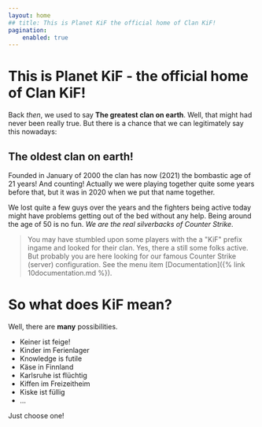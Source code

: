 ```yaml
---
layout: home
## title: This is Planet KiF the official home of Clan KiF!
pagination:
    enabled: true
---
```

<h1>This is Planet KiF - the official home of Clan KiF!</h1>

Back _then_, we used to say **The greatest clan on earth**. Well, that might had never been really true. But there is a chance that we can legitimately say this nowadays:

## The oldest clan on earth!

Founded in January of 2000 the clan has now (2021) the bombastic age of 21 years! And counting! Actually we were playing together quite some years before that, but it was in 2020 when we put that name together.

We lost quite a few guys over the years and the fighters being active today might have problems getting out of the bed without any help. Being around the age of 50 is no fun. _We are the real silverbacks of Counter Strike_.

>You may have stumbled upon some players with the a "KiF" prefix ingame and looked for their clan. Yes, there a still some folks active. But probably you are here looking for our famous Counter Strike (server) configuration. See the menu item [Documentation]({% link 10documentation.md %}).

# So what does KiF mean?

Well, there are __many__ possibilities.
 * Keiner ist feige!
 * Kinder im Ferienlager
 * Knowledge is futile
 * Käse in Finnland
 * Karlsruhe ist flüchtig
 * Kiffen im Freizeitheim
 * Kiske ist füllig
 * ...

Just choose one!
